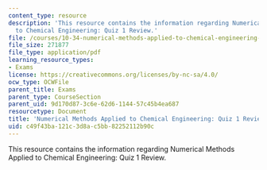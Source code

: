 ```yaml
---
content_type: resource
description: 'This resource contains the information regarding Numerical Methods Applied
  to Chemical Engineering: Quiz 1 Review.'
file: /courses/10-34-numerical-methods-applied-to-chemical-engineering-fall-2015/c49f43ba121c3d8ac5bb82252112b90c_MIT10_34F15_ReviewQuiz1.pdf
file_size: 271877
file_type: application/pdf
learning_resource_types:
- Exams
license: https://creativecommons.org/licenses/by-nc-sa/4.0/
ocw_type: OCWFile
parent_title: Exams
parent_type: CourseSection
parent_uid: 9d170d87-3c6e-62d6-1144-57c45b4ea687
resourcetype: Document
title: 'Numerical Methods Applied to Chemical Engineering: Quiz 1 Review'
uid: c49f43ba-121c-3d8a-c5bb-82252112b90c
---
```

This resource contains the information regarding Numerical Methods Applied to Chemical Engineering: Quiz 1 Review.